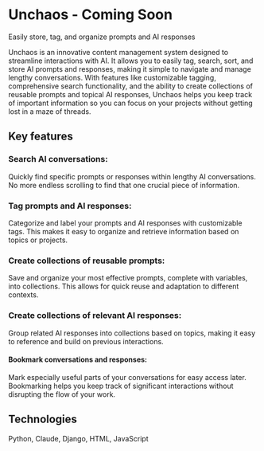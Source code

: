 # Unchaos - Coming Soon
Easily store, tag, and organize prompts and AI responses

Unchaos is an innovative content management system designed to streamline interactions with AI. It allows you to easily tag, search, sort, and store AI prompts and responses, making it simple to navigate and manage lengthy conversations. With features like customizable tagging, comprehensive search functionality, and the ability to create collections of reusable prompts and topical AI responses, Unchaos helps you keep track of important information so you can focus on your projects without getting lost in a maze of threads.

## Key features

### Search AI conversations: 
Quickly find specific prompts or responses within lengthy AI conversations. No more endless scrolling to find that one crucial piece of information.

### Tag prompts and AI responses: 
Categorize and label your prompts and AI responses with customizable tags. This makes it easy to organize and retrieve information based on topics or projects.

### Create collections of reusable prompts: 
Save and organize your most effective prompts, complete with variables, into collections. This allows for quick reuse and adaptation to different contexts.

### Create collections of relevant AI responses: 
Group related AI responses into collections based on topics, making it easy to reference and build on previous interactions.

#### Bookmark conversations and responses: 
Mark especially useful parts of your conversations for easy access later. Bookmarking helps you keep track of significant interactions without disrupting the flow of your work.

## Technologies
Python, Claude, Django, HTML, JavaScript
